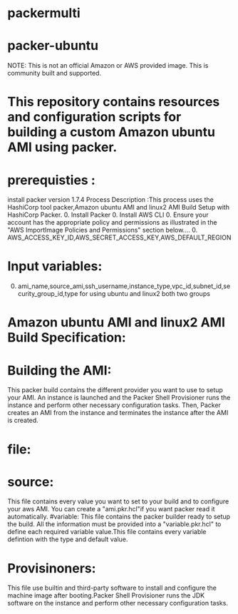 # packermulti
# packer-ubuntu 
 NOTE: This is not an official Amazon or AWS provided image. This is community built and supported.
# This repository contains resources and configuration scripts for building a custom Amazon ubuntu AMI  using packer.
# prerequisties :
install packer version 1.7.4
Process Description :This process uses the HashiCorp tool  packer,Amazon ubuntu AMI and linux2 AMI Build Setup with HashiCorp Packer. 
  0. Install Packer
  0. Install AWS CLI
  0. Ensure your account has the appropriate policy and permissions as illustrated in the "AWS ImportImage Policies and Permissions" section below....
  0. AWS_ACCESS_KEY_ID,AWS_SECRET_ACCESS_KEY,AWS_DEFAULT_REGION
# Input variables: 
  0. ami_name,source_ami,ssh_username,instance_type,vpc_id,subnet_id,security_group_id,type for using ubuntu and linux2 both two groups
#  Amazon ubuntu AMI and linux2 AMI Build Specification:
# Building the AMI:
This packer build contains the different provider you want to use to setup your AMI. An instance is launched and the Packer Shell Provisioner runs the instance and perform other necessary configuration tasks. Then, Packer creates an AMI from the instance and terminates the instance after the AMI is created.
# file:
# source:
This file contains every value you want to set to your build and to configure your aws AMI. You can create a "ami.pkr.hcl"if you want packer read it automatically.
#variable:
This file contains the packer builder ready to setup the build. All the information must be provided into a "variable.pkr.hcl" to define each required variable value.This file contains every variable defintion with the type and default value.
# Provisinoners:
This file use builtin and third-party software to install and configure the machine image after booting.Packer Shell Provisioner runs the JDK software on the instance and perform other necessary configuration tasks.
